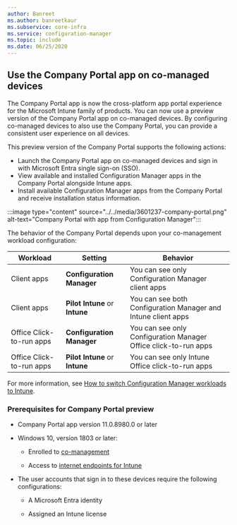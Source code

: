 ```yaml
---
author: Banreet
ms.author: banreetkaur
ms.subservice: core-infra
ms.service: configuration-manager
ms.topic: include
ms.date: 06/25/2020
---
```


## <a name="bkmk_portal"></a> Use the Company Portal app on co-managed devices

<!--CMADO-3601237,INADO-4297660-->

The Company Portal app is now the cross-platform app portal experience for the Microsoft Intune family of products. You can now use a preview version of the Company Portal app on co-managed devices. By configuring co-managed devices to also use the Company Portal, you can provide a consistent user experience on all devices.

This preview version of the Company Portal supports the following actions:

- Launch the Company Portal app on co-managed devices and sign in with Microsoft Entra single sign-on (SSO).
- View available and installed Configuration Manager apps in the Company Portal alongside Intune apps.
- Install available Configuration Manager apps from the Company Portal and receive installation status information.

:::image type="content" source="../../media/3601237-company-portal.png" alt-text="Company Portal with app from Configuration Manager":::

The behavior of the Company Portal depends upon your co-management workload configuration:

| Workload | Setting | Behavior |
|----------|---------|----------|
| Client apps | **Configuration Manager** | You can see only Configuration Manager client apps |
| Client apps | **Pilot Intune** or **Intune** | You can see both Configuration Manager and Intune client apps |
| Office Click-to-run apps | **Configuration Manager** | You can see only Configuration Manager Office click-to-run apps |
| Office Click-to-run apps | **Pilot Intune** or **Intune** | You can see only Intune Office click-to-run apps |

For more information, see [How to switch Configuration Manager workloads to Intune](../../../../../comanage/how-to-switch-workloads.md).

### <a name="bkmk_prereq"></a> Prerequisites for Company Portal preview

- Company Portal app version 11.0.8980.0 or later

- Windows 10, version 1803 or later:

  - Enrolled to [co-management](../../../../../comanage/how-to-enable.md)

  - Access to [internet endpoints for Intune](../../../../../../intune-service/fundamentals/intune-endpoints.md)

- The user accounts that sign in to these devices require the following configurations:

  - A Microsoft Entra identity

  - Assigned an Intune license
